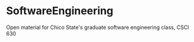 # SoftwareEngineering
Open material for Chico State's graduate software engineering class, CSCI 630
